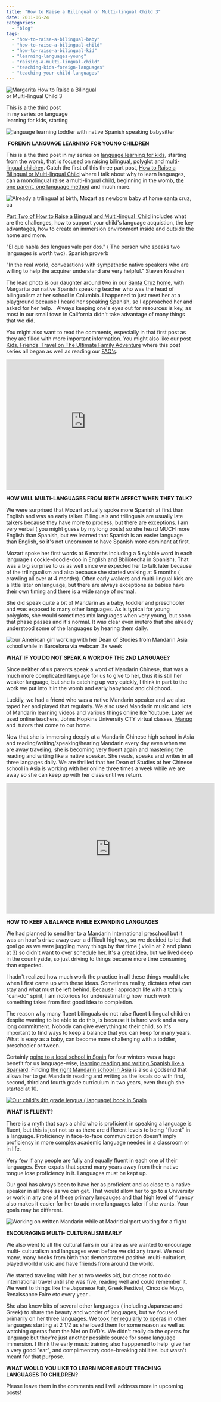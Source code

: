 ```yaml
---
title: "How to Raise a Bilingual or Multi-lingual Child 3"
date: 2011-06-24
categories: 
  - "blog"
tags: 
  - "how-to-raise-a-bilingual-baby"
  - "how-to-raise-a-bilingual-child"
  - "how-to-raise-a-bilingual-kid"
  - "learning-languages-young"
  - "raising-a-multi-lingual-child"
  - "teaching-kids-foreign-languages"
  - "teaching-your-child-languages"
---
```


![Margarita ](https://pub-ac94b3f306b24c0dba4238943c97f2e1.r2.dev/6a00e5502a95078833014e89589979970d.jpg) How to Raise a Bilingual  
or Multi-lingual Child 3  
  
This is a the third post  
in my series on language  
learning for kids, starting

<!--more-->

![language learning toddler with native Spanish speaking babysitter](https://pub-ac94b3f306b24c0dba4238943c97f2e1.r2.dev/6a00e5502a95078833014e89589626970d.jpg)  
  
  

 **FOREIGN LANGUAGE LEARNING FOR YOUNG CHILDREN**

This is a the third post in my series on [language learning for kids](https://pub-ac94b3f306b24c0dba4238943c97f2e1.r2.dev/2010/07/schools-out-forever-expat-immersion-spanish-in-spain-digital-nomad-education-for-kids-who-travel.html "language learning for kids"), starting from the womb, that is focused on raising [bilingual](http://en.wikipedia.org/wiki/Bilingual_education "bilingual education for kids"), [polyglot](http://en.wikipedia.org/wiki/Polyglot_%28person%29 "polyglot") and [multi-lingual children](http://en.wikipedia.org/wiki/Multilingualism "multi-lingual children"). Catch the first of this three part post, [How to Raise a Bilingual or Multi-lingual Child](https://pub-ac94b3f306b24c0dba4238943c97f2e1.r2.dev/2011/06/how-to-raise-a-bilingual-or-multi-lingual-child.html#more "how to raise a bilingual or multi-lingual child") where I talk about why to learn languages, can a monolingual raise a multi-lingual child, beginning in the womb, [the one parent, one language method](http://www.bilingualbaby.eu/methods/opol "one parent one language method") and much more.

![Already a trilingual at birth, Mozart as newborn baby at home santa cruz, ca](https://pub-ac94b3f306b24c0dba4238943c97f2e1.r2.dev/6a00e5502a9507883301538f665eb0970b.jpg)  
  

[Part Two of How to Raise a Bingual and Multi-lingual  Child](https://pub-ac94b3f306b24c0dba4238943c97f2e1.r2.dev/2011/06/how-to-raise-a-bilingual-or-multi-lingual-child-2.html "how to raise a bilingual or multi-lingual chidl part 2") includes what are the challenges, how to support your child's language acquistion, the key advantages, how to create an immersion environment inside and outside the home and more.  
  
  
"El que habla dos lenguas vale por dos." ( The person who speaks two languages is worth two). Spanish proverb  
  
"In the real world, convesations with sympathetic native speakers who are willing to help the acquirer understand are very helpful." Steven Krashen  
  
The lead photo is our daughter around two in our [Santa Cruz home](https://pub-ac94b3f306b24c0dba4238943c97f2e1.r2.dev/2006/08/home-and-hous-1.html "our santa cruz home"), with Margarita our native Spanish speaking teacher who was the head of bilingualism at her school in Columbia. I happened to just meet her at a playground because I heard her speaking Spanish, so I approached her and asked for her help.   Always keeping one's eyes out for resources is key, as most in our small town in California didn't take advantage of many things that we did.

You might also want to read the comments, especially in that first post as they are filled with more important information. You might also like our post [Kids, Friends, Travel on The Ultimate Family Adventure](https://pub-ac94b3f306b24c0dba4238943c97f2e1.r2.dev/2011/02/kids-friends-travel-on-the-ultimate-family-adventure.html "kids, friends, travel and the ultimate family adventure") where this post series all began as well as reading our [FAQ's](https://pub-ac94b3f306b24c0dba4238943c97f2e1.r2.dev/faqs.html "soultravelers3 Frequently asked questions").  
  

<iframe src="http://www.youtube.com/embed/RLCvS6gBG-Y?rel=0" width="425" frameborder="0" height="349"></iframe>

**HOW WILL MULTI-LANGUAGES FROM BIRTH AFFECT WHEN THEY TALK?**  
  
We were surprised that Mozart actually spoke more Spanish at first than English and was an early talker. Bilinguals and trilinguals are usually late talkers because they have more to process, but there are exceptions. I am very verbal ( you might guess by my long posts) so she heard MUCH more English than Spanish, but we learned that Spanish is an easier language than English, so it's not uncommon to have Spanish more dominant at first.  
  
Mozart spoke her first words at 6 months including a 5 sylable word in each language ( cockle-doodle-doo in English and Bbiliotecha in Spanish). That was a big surprise to us as well since we expected her to talk later because of the trilingualism and also because she started walking at 6 months ( crawling all over at 4 months). Often early walkers and multi-lingual kids are a little later on language, but there are always exceptions as babies have their own timing and there is a wide range of normal.  
  
She did speak quite a bit of Mandarin as a baby, toddler and preschooler and was exposed to many other languages. As is typical for young polyglots, she would sometimes mix languages when very young, but soon that phase passes and it's normal. It was clear even inutero that she already understood some of the languages by hearing them daily.  
  
![our American girl working with her Dean of Studies from Mandarin Asia school while in Barcelona via webcam 3x week](https://pub-ac94b3f306b24c0dba4238943c97f2e1.r2.dev/6a00e5502a9507883301543339be94970c.jpg)  
  
  
**WHAT IF YOU DO NOT SPEAK A WORD OF THE 2ND LANGUAGE?**  
  
Since neither of us parents speak a word of Mandarin Chinese, that was a much more complicated language for us to give to her, thus it is still her weaker language, but she is catching up very quickly, I think in part to the work we put into it in the womb and early babyhood and childhood.  
  
Luckily, we had a friend who was a native Mandarin speaker and we also taped her and played that regularly. We also used Mandarin music and  lots of Mandarin learning videos and various things online lke Youtube. Later we used online teachers, Johns Hopkins University CTY virtual classes, [Mango](https://pub-ac94b3f306b24c0dba4238943c97f2e1.r2.dev/2011/06/how-to-raise-a-bilingual-or-multi-lingual-child-3.html "mango") and  tutors that come to our home.  
  
Now that she is immersing deeply at a Mandarin Chinese high school in Asia and reading/writing/speaking/hearing Mandarin every day even when we are away traveling, she is becoming very fluent again and mastering the reading and writing like a native speaker. She reads, speaks and writes in all three langages daily. We are thrilled that her Dean of Studies at her Chinese school in Asia is working with her online three times a week while we are away so she can keep up with her class until we return.  
  
  

<iframe src="http://www.youtube.com/embed/CyLHEuhdo2k?rel=0" width="560" frameborder="0" height="349"></iframe>

  
  
**HOW TO KEEP A BALANCE WHILE EXPANDING LANGUAGES**  
  
We had planned to send her to a Mandarin International preschool but it was an hour's drive away over a difficult highway, so we decided to let that goal go as we were juggling many things by that time ( violin at 2 and piano at 3) so didn't want to over schedule her. It's a great idea, but we lived deep in the countryside, so just driving to things became more time consuming than expected.  
  
I hadn't realized how much work the practice in all these things would take when I first came up with these ideas. Sometimes reality, dictates what can stay and what must be left behind. Because I approach life with a totally "can-do" spirit, I am notorious for underestimating how much work something takes from first good idea to completion.  
  
The reason why many fluent bilinguals do not raise fluent bilingual children despite wanting to be able to do this, is because it is hard work and a very long commitment. Nobody can give everything to their child, so it's important to find ways to keep a balance that you can keep for many years. What is easy as a baby, can become more challenging with a toddler, preschooler or tween.  
  
Certainly [going to a local school in Spain](ttp://www.soultravelers3.com/2010/07/schools-out-forever-expat-immersion-spanish-in-spain-digital-nomad-education-for-kids-who-travel.html "going to a local school in spain for usa citizen") for four winters was a huge benefit for us language-wise, [learning reading and writing Spanish like a Spaniard](https://pub-ac94b3f306b24c0dba4238943c97f2e1.r2.dev/2007/02/spanish-crayons.html "learning reading and writing in spain"). Finding [the right Mandarin school in Asia](https://pub-ac94b3f306b24c0dba4238943c97f2e1.r2.dev/2011/01/only-american-girl-in-an-all-mandarin-school-chinese-immersion-in-language-culture-through-school.html "finding the right mandarin school in asia") is also a godsend that allows her to get Mandarin reading and writing as the locals do with first, second, third and fourth grade curriculum in two years, even though she started at 10. 
  
[![Our child's 4th grade lengua ( language) book in Spain](https://pub-ac94b3f306b24c0dba4238943c97f2e1.r2.dev/6a00e5502a950788330154333a3b58970c.jpg "Our child's 4th grade lengua ( language) book in Spain")](https://pub-ac94b3f306b24c0dba4238943c97f2e1.r2.dev/6a00e5502a950788330154333a3b58970c-300x225-1.jpg)  
  
**WHAT IS FLUENT**?  
  
There is a myth that says a child who is proficient in speaking a language is fluent, but this is just not so as there are different levels to being "fluent" in a language. Proficiency in face-to-face communication doesn't imply proficiency in more complex academic language needed in a classroom or in life.  
  
Very few if any people are fully and equally fluent in each one of their languages. Even expats that spend many years away from their native tongue lose proficiency in it. Languages must be kept up.  
  
Our goal has always been to have her as proficient and as close to a native speaker in all three as we can get. That would allow her to go to a University or work in any one of these primary langauges and that high level of fluency also makes it easier for her to add more languages later if she wants. Your goals may be different.

  
  
![Working on written Mandarin while at Madrid airport waiting for a flight](https://pub-ac94b3f306b24c0dba4238943c97f2e1.r2.dev/6a00e5502a9507883301538f66c20d970b.jpg)  
  
  
**ENCOURAGING MULTI- CULTURALISM EARLY**  
  
We also went to all the cultural fairs in our area as we wanted to encourage multi- culturalism and languages even before we did any travel. We read many, many books from birth that demonstrated positive  multi-culturism, played world music and have friends from around the world.  
  
We started traveling with her at two weeks old, but chose not to do international travel until she was five, reading well and could remember it. We went to things like the Japanese Fair, Greek Festival, Cinco de Mayo, Renaissance Faire etc every year .  
  
She also knew bits of several other languages ( including Japanese and Greek) to share the beauty and wonder of languages, but we focused primarily on her three languages. We [took her regularly to operas](https://pub-ac94b3f306b24c0dba4238943c97f2e1.r2.dev/2009/07/family-travel-photoengland-globe-theatre-king-lear.html "taking kids to operas") in other languages starting at 2 1/2 as she loved them for some reason as well as watching operas from the Met on DVD's. We didn't really do the operas for language but they're just another possible source for some language immersion. I think the early music training also happpened to help  give her a very good "ear", and complimentary code-breaking abilities  but wasn't meant for that purpose.  
  
**WHAT WOULD YOU LIKE TO LEARN MORE ABOUT TEACHING LANGUAGES TO CHILDREN?**  
  
Please leave them in the comments and I will address more in upcoming posts!
